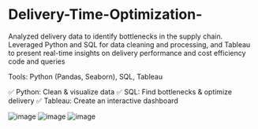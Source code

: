 # Delivery-Time-Optimization-
 Analyzed delivery data to identify bottlenecks in the supply chain. Leveraged Python and SQL for data cleaning and processing, and Tableau to present real-time insights on delivery performance and cost efficiency code and queries

Tools: Python (Pandas, Seaborn), SQL, Tableau

✅ Python: Clean & visualize data
✅ SQL: Find bottlenecks & optimize delivery
✅ Tableau: Create an interactive dashboard

![image](https://github.com/user-attachments/assets/690fec70-00f1-4f20-bfd7-e517d93c5bc9)
![image](https://github.com/user-attachments/assets/87c7266b-06f7-4a44-a255-9f02c933d636)
![image](https://github.com/user-attachments/assets/7de8b10c-34d0-4961-a93f-f26fae59c25c)

